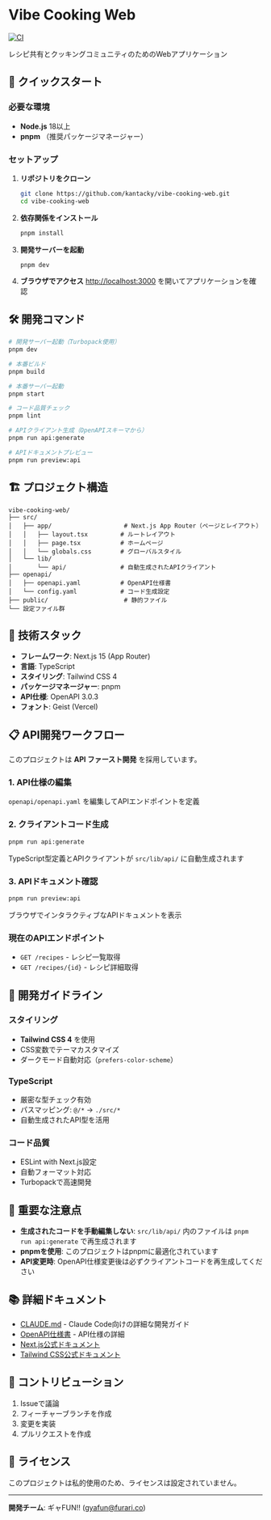 # Vibe Cooking Web

[![CI](https://github.com/kantacky/vibe-cooking-web/actions/workflows/ci.yml/badge.svg)](https://github.com/kantacky/vibe-cooking-web/actions/workflows/ci.yml)

レシピ共有とクッキングコミュニティのためのWebアプリケーション

## 🚀 クイックスタート

### 必要な環境
- **Node.js** 18以上
- **pnpm** （推奨パッケージマネージャー）

### セットアップ

1. **リポジトリをクローン**
   ```bash
   git clone https://github.com/kantacky/vibe-cooking-web.git
   cd vibe-cooking-web
   ```

2. **依存関係をインストール**
   ```bash
   pnpm install
   ```

3. **開発サーバーを起動**
   ```bash
   pnpm dev
   ```

4. **ブラウザでアクセス**
   [http://localhost:3000](http://localhost:3000) を開いてアプリケーションを確認

## 🛠️ 開発コマンド

```bash
# 開発サーバー起動（Turbopack使用）
pnpm dev

# 本番ビルド
pnpm build

# 本番サーバー起動
pnpm start

# コード品質チェック
pnpm lint

# APIクライアント生成（OpenAPIスキーマから）
pnpm run api:generate

# APIドキュメントプレビュー
pnpm run preview:api
```

## 🏗️ プロジェクト構造

```
vibe-cooking-web/
├── src/
│   ├── app/                    # Next.js App Router（ページとレイアウト）
│   │   ├── layout.tsx         # ルートレイアウト
│   │   ├── page.tsx           # ホームページ
│   │   └── globals.css        # グローバルスタイル
│   └── lib/
│       └── api/               # 自動生成されたAPIクライアント
├── openapi/
│   ├── openapi.yaml           # OpenAPI仕様書
│   └── config.yaml            # コード生成設定
├── public/                     # 静的ファイル
└── 設定ファイル群
```

## 🔧 技術スタック

- **フレームワーク**: Next.js 15 (App Router)
- **言語**: TypeScript
- **スタイリング**: Tailwind CSS 4
- **パッケージマネージャー**: pnpm
- **API仕様**: OpenAPI 3.0.3
- **フォント**: Geist (Vercel)

## 📋 API開発ワークフロー

このプロジェクトは **API ファースト開発** を採用しています。

### 1. API仕様の編集
`openapi/openapi.yaml` を編集してAPIエンドポイントを定義

### 2. クライアントコード生成
```bash
pnpm run api:generate
```
TypeScript型定義とAPIクライアントが `src/lib/api/` に自動生成されます

### 3. APIドキュメント確認
```bash
pnpm run preview:api
```
ブラウザでインタラクティブなAPIドキュメントを表示

### 現在のAPIエンドポイント
- `GET /recipes` - レシピ一覧取得
- `GET /recipes/{id}` - レシピ詳細取得

## 🎨 開発ガイドライン

### スタイリング
- **Tailwind CSS 4** を使用
- CSS変数でテーマカスタマイズ
- ダークモード自動対応（`prefers-color-scheme`）

### TypeScript
- 厳密な型チェック有効
- パスマッピング: `@/*` → `./src/*`
- 自動生成されたAPI型を活用

### コード品質
- ESLint with Next.js設定
- 自動フォーマット対応
- Turbopackで高速開発

## 🚨 重要な注意点

- **生成されたコードを手動編集しない**: `src/lib/api/` 内のファイルは `pnpm run api:generate` で再生成されます
- **pnpmを使用**: このプロジェクトはpnpmに最適化されています
- **API変更時**: OpenAPI仕様変更後は必ずクライアントコードを再生成してください

## 📚 詳細ドキュメント

- [CLAUDE.md](./CLAUDE.md) - Claude Code向けの詳細な開発ガイド
- [OpenAPI仕様書](./openapi/openapi.yaml) - API仕様の詳細
- [Next.js公式ドキュメント](https://nextjs.org/docs)
- [Tailwind CSS公式ドキュメント](https://tailwindcss.com/docs)

## 🤝 コントリビューション

1. Issueで議論
2. フィーチャーブランチを作成
3. 変更を実装
4. プルリクエストを作成

## 📄 ライセンス

このプロジェクトは私的使用のため、ライセンスは設定されていません。

---

**開発チーム**: ギャFUN!! (gyafun@furari.co)
